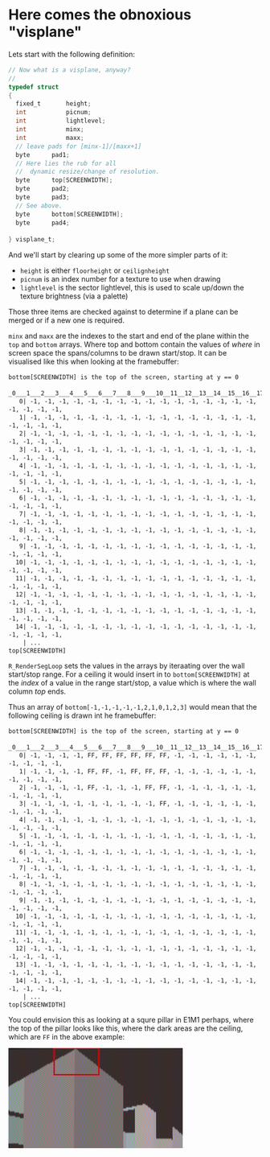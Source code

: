 # Here comes the obnoxious "visplane"

Lets start with the following definition:

```c
// Now what is a visplane, anyway?
// 
typedef struct
{
  fixed_t		height;
  int			picnum;
  int			lightlevel;
  int			minx;
  int			maxx;
  // leave pads for [minx-1]/[maxx+1]
  byte		pad1;
  // Here lies the rub for all
  //  dynamic resize/change of resolution.
  byte		top[SCREENWIDTH];
  byte		pad2;
  byte		pad3;
  // See above.
  byte		bottom[SCREENWIDTH];
  byte		pad4;

} visplane_t;
```

And we'll start by clearing up some of the more simpler parts of it:
- `height` is either `floorheight` or `ceilignheight`
- `picnum` is an index number for a texture to use when drawing
- `lightlevel` is the sector lightlevel, this is used to scale up/down the texture
   brightness (via a palette)

Those three items are checked against to determine if a plane can be merged or if
a new one is required.


`minx` and `maxx` are the indexes to the start and end of the plane within the
`top` and `bottom` arrays. Where top and bottom contain the values of *where* in
screen space the spans/columns to be drawn start/stop. It can be visualised like
this when looking at the framebuffer:

```text
bottom[SCREENWIDTH] is the top of the screen, starting at y == 0
     _0___1___2___3___4___5___6___7___8___9___10__11__12__13__14__15__16__17__18__...
   0| -1, -1, -1, -1, -1, -1, -1, -1, -1, -1, -1, -1, -1, -1, -1, -1, -1, -1, -1, -1,
   1| -1, -1, -1, -1, -1, -1, -1, -1, -1, -1, -1, -1, -1, -1, -1, -1, -1, -1, -1, -1,
   2| -1, -1, -1, -1, -1, -1, -1, -1, -1, -1, -1, -1, -1, -1, -1, -1, -1, -1, -1, -1,
   3| -1, -1, -1, -1, -1, -1, -1, -1, -1, -1, -1, -1, -1, -1, -1, -1, -1, -1, -1, -1,
   4| -1, -1, -1, -1, -1, -1, -1, -1, -1, -1, -1, -1, -1, -1, -1, -1, -1, -1, -1, -1,
   5| -1, -1, -1, -1, -1, -1, -1, -1, -1, -1, -1, -1, -1, -1, -1, -1, -1, -1, -1, -1,
   6| -1, -1, -1, -1, -1, -1, -1, -1, -1, -1, -1, -1, -1, -1, -1, -1, -1, -1, -1, -1,
   7| -1, -1, -1, -1, -1, -1, -1, -1, -1, -1, -1, -1, -1, -1, -1, -1, -1, -1, -1, -1,
   8| -1, -1, -1, -1, -1, -1, -1, -1, -1, -1, -1, -1, -1, -1, -1, -1, -1, -1, -1, -1,
   9| -1, -1, -1, -1, -1, -1, -1, -1, -1, -1, -1, -1, -1, -1, -1, -1, -1, -1, -1, -1,
  10| -1, -1, -1, -1, -1, -1, -1, -1, -1, -1, -1, -1, -1, -1, -1, -1, -1, -1, -1, -1,
  11| -1, -1, -1, -1, -1, -1, -1, -1, -1, -1, -1, -1, -1, -1, -1, -1, -1, -1, -1, -1,
  12| -1, -1, -1, -1, -1, -1, -1, -1, -1, -1, -1, -1, -1, -1, -1, -1, -1, -1, -1, -1,
  13| -1, -1, -1, -1, -1, -1, -1, -1, -1, -1, -1, -1, -1, -1, -1, -1, -1, -1, -1, -1,
  14| -1, -1, -1, -1, -1, -1, -1, -1, -1, -1, -1, -1, -1, -1, -1, -1, -1, -1, -1, -1,
    | ...
top[SCREENWIDTH]
```

`R_RenderSegLoop` sets the values in the arrays by iteraating over the wall start/stop
range. For a ceiling it would insert in to `bottom[SCREENWIDTH]` at the *index* of
a value in the range start/stop, a value which is where the wall column *top* ends.

Thus an array of `bottom[-1,-1,-1,-1,-1,2,1,0,1,2,3]` would mean that the following
ceiling is drawn int he framebuffer:

```text
bottom[SCREENWIDTH] is the top of the screen, starting at y == 0
     _0___1___2___3___4___5___6___7___8___9___10__11__12__13__14__15__16__17__18__...
   0| -1, -1, -1, -1, FF, FF, FF, FF, FF, FF, -1, -1, -1, -1, -1, -1, -1, -1, -1, -1,
   1| -1, -1, -1, -1, FF, FF, -1, FF, FF, FF, -1, -1, -1, -1, -1, -1, -1, -1, -1, -1,
   2| -1, -1, -1, -1, FF, -1, -1, -1, FF, FF, -1, -1, -1, -1, -1, -1, -1, -1, -1, -1,
   3| -1, -1, -1, -1, -1, -1, -1, -1, -1, FF, -1, -1, -1, -1, -1, -1, -1, -1, -1, -1,
   4| -1, -1, -1, -1, -1, -1, -1, -1, -1, -1, -1, -1, -1, -1, -1, -1, -1, -1, -1, -1,
   5| -1, -1, -1, -1, -1, -1, -1, -1, -1, -1, -1, -1, -1, -1, -1, -1, -1, -1, -1, -1,
   6| -1, -1, -1, -1, -1, -1, -1, -1, -1, -1, -1, -1, -1, -1, -1, -1, -1, -1, -1, -1,
   7| -1, -1, -1, -1, -1, -1, -1, -1, -1, -1, -1, -1, -1, -1, -1, -1, -1, -1, -1, -1,
   8| -1, -1, -1, -1, -1, -1, -1, -1, -1, -1, -1, -1, -1, -1, -1, -1, -1, -1, -1, -1,
   9| -1, -1, -1, -1, -1, -1, -1, -1, -1, -1, -1, -1, -1, -1, -1, -1, -1, -1, -1, -1,
  10| -1, -1, -1, -1, -1, -1, -1, -1, -1, -1, -1, -1, -1, -1, -1, -1, -1, -1, -1, -1,
  11| -1, -1, -1, -1, -1, -1, -1, -1, -1, -1, -1, -1, -1, -1, -1, -1, -1, -1, -1, -1,
  12| -1, -1, -1, -1, -1, -1, -1, -1, -1, -1, -1, -1, -1, -1, -1, -1, -1, -1, -1, -1,
  13| -1, -1, -1, -1, -1, -1, -1, -1, -1, -1, -1, -1, -1, -1, -1, -1, -1, -1, -1, -1,
  14| -1, -1, -1, -1, -1, -1, -1, -1, -1, -1, -1, -1, -1, -1, -1, -1, -1, -1, -1, -1,
    | ...
top[SCREENWIDTH]
```

You could envision this as looking at a squre pillar in E1M1 perhaps, where the top
of the pillar looks like this, where the dark areas are the ceiling, which are `FF`
in the above example:

![](./images/ceiling_visplane.jpg)

